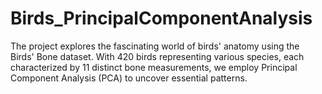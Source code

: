 # Birds_PrincipalComponentAnalysis
The project explores the fascinating world of birds' anatomy using the Birds' Bone dataset. With 420 birds representing various species, each characterized by 11 distinct bone measurements, we employ Principal Component Analysis (PCA) to uncover essential patterns. 
